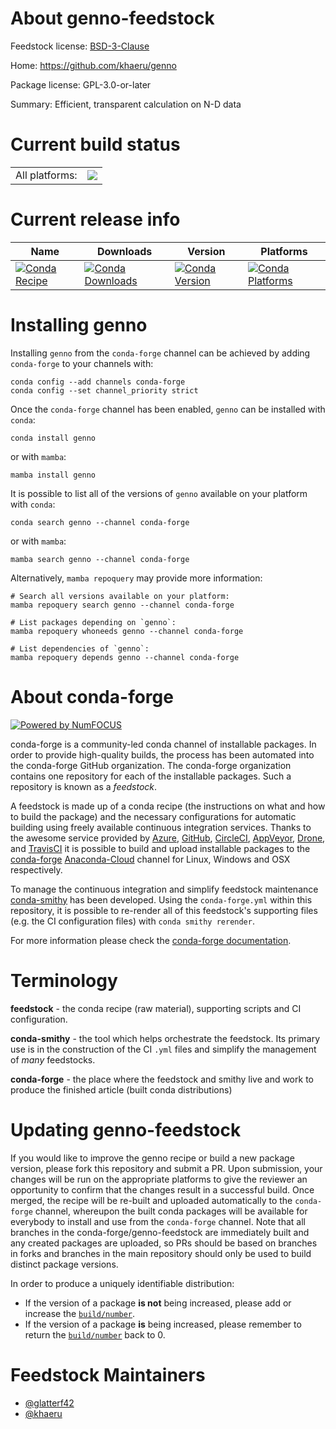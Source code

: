 About genno-feedstock
=====================

Feedstock license: [BSD-3-Clause](https://github.com/conda-forge/genno-feedstock/blob/main/LICENSE.txt)

Home: https://github.com/khaeru/genno

Package license: GPL-3.0-or-later

Summary: Efficient, transparent calculation on N-D data

Current build status
====================


<table><tr><td>All platforms:</td>
    <td>
      <a href="https://dev.azure.com/conda-forge/feedstock-builds/_build/latest?definitionId=12883&branchName=main">
        <img src="https://dev.azure.com/conda-forge/feedstock-builds/_apis/build/status/genno-feedstock?branchName=main">
      </a>
    </td>
  </tr>
</table>

Current release info
====================

| Name | Downloads | Version | Platforms |
| --- | --- | --- | --- |
| [![Conda Recipe](https://img.shields.io/badge/recipe-genno-green.svg)](https://anaconda.org/conda-forge/genno) | [![Conda Downloads](https://img.shields.io/conda/dn/conda-forge/genno.svg)](https://anaconda.org/conda-forge/genno) | [![Conda Version](https://img.shields.io/conda/vn/conda-forge/genno.svg)](https://anaconda.org/conda-forge/genno) | [![Conda Platforms](https://img.shields.io/conda/pn/conda-forge/genno.svg)](https://anaconda.org/conda-forge/genno) |

Installing genno
================

Installing `genno` from the `conda-forge` channel can be achieved by adding `conda-forge` to your channels with:

```
conda config --add channels conda-forge
conda config --set channel_priority strict
```

Once the `conda-forge` channel has been enabled, `genno` can be installed with `conda`:

```
conda install genno
```

or with `mamba`:

```
mamba install genno
```

It is possible to list all of the versions of `genno` available on your platform with `conda`:

```
conda search genno --channel conda-forge
```

or with `mamba`:

```
mamba search genno --channel conda-forge
```

Alternatively, `mamba repoquery` may provide more information:

```
# Search all versions available on your platform:
mamba repoquery search genno --channel conda-forge

# List packages depending on `genno`:
mamba repoquery whoneeds genno --channel conda-forge

# List dependencies of `genno`:
mamba repoquery depends genno --channel conda-forge
```


About conda-forge
=================

[![Powered by
NumFOCUS](https://img.shields.io/badge/powered%20by-NumFOCUS-orange.svg?style=flat&colorA=E1523D&colorB=007D8A)](https://numfocus.org)

conda-forge is a community-led conda channel of installable packages.
In order to provide high-quality builds, the process has been automated into the
conda-forge GitHub organization. The conda-forge organization contains one repository
for each of the installable packages. Such a repository is known as a *feedstock*.

A feedstock is made up of a conda recipe (the instructions on what and how to build
the package) and the necessary configurations for automatic building using freely
available continuous integration services. Thanks to the awesome service provided by
[Azure](https://azure.microsoft.com/en-us/services/devops/), [GitHub](https://github.com/),
[CircleCI](https://circleci.com/), [AppVeyor](https://www.appveyor.com/),
[Drone](https://cloud.drone.io/welcome), and [TravisCI](https://travis-ci.com/)
it is possible to build and upload installable packages to the
[conda-forge](https://anaconda.org/conda-forge) [Anaconda-Cloud](https://anaconda.org/)
channel for Linux, Windows and OSX respectively.

To manage the continuous integration and simplify feedstock maintenance
[conda-smithy](https://github.com/conda-forge/conda-smithy) has been developed.
Using the ``conda-forge.yml`` within this repository, it is possible to re-render all of
this feedstock's supporting files (e.g. the CI configuration files) with ``conda smithy rerender``.

For more information please check the [conda-forge documentation](https://conda-forge.org/docs/).

Terminology
===========

**feedstock** - the conda recipe (raw material), supporting scripts and CI configuration.

**conda-smithy** - the tool which helps orchestrate the feedstock.
                   Its primary use is in the construction of the CI ``.yml`` files
                   and simplify the management of *many* feedstocks.

**conda-forge** - the place where the feedstock and smithy live and work to
                  produce the finished article (built conda distributions)


Updating genno-feedstock
========================

If you would like to improve the genno recipe or build a new
package version, please fork this repository and submit a PR. Upon submission,
your changes will be run on the appropriate platforms to give the reviewer an
opportunity to confirm that the changes result in a successful build. Once
merged, the recipe will be re-built and uploaded automatically to the
`conda-forge` channel, whereupon the built conda packages will be available for
everybody to install and use from the `conda-forge` channel.
Note that all branches in the conda-forge/genno-feedstock are
immediately built and any created packages are uploaded, so PRs should be based
on branches in forks and branches in the main repository should only be used to
build distinct package versions.

In order to produce a uniquely identifiable distribution:
 * If the version of a package **is not** being increased, please add or increase
   the [``build/number``](https://docs.conda.io/projects/conda-build/en/latest/resources/define-metadata.html#build-number-and-string).
 * If the version of a package **is** being increased, please remember to return
   the [``build/number``](https://docs.conda.io/projects/conda-build/en/latest/resources/define-metadata.html#build-number-and-string)
   back to 0.

Feedstock Maintainers
=====================

* [@glatterf42](https://github.com/glatterf42/)
* [@khaeru](https://github.com/khaeru/)

